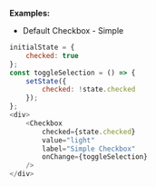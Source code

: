 <b>Examples:</b>

* Default Checkbox - Simple

```js
initialState = {
	checked: true
};
const toggleSelection = () => {
	setState({
		checked: !state.checked
	});
};
<div>
	<Checkbox
		checked={state.checked}
		value="light"
		label="Simple Checkbox"
		onChange={toggleSelection}
	/>
</div>
```
